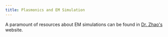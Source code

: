 ```yaml
---
title: Plasmonics and EM Simulation
---
```


A paramount of resources about EM simulations can be found in [Dr. Zhao's](http://chenglongresearch.weebly.com/blog) website.